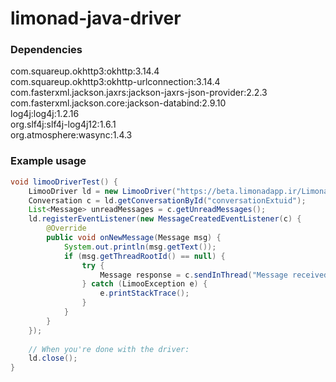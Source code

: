 # limonad-java-driver

### Dependencies
com.squareup.okhttp3:okhttp:3.14.4  
com.squareup.okhttp3:okhttp-urlconnection:3.14.4  
com.fasterxml.jackson.jaxrs:jackson-jaxrs-json-provider:2.2.3  
com.fasterxml.jackson.core:jackson-databind:2.9.10  
log4j:log4j:1.2.16  
org.slf4j:slf4j-log4j12:1.6.1  
org.atmosphere:wasync:1.4.3  

### Example usage
```java
void limooDriverTest() {
	LimooDriver ld = new LimooDriver("https://beta.limonadapp.ir/Limonad", "test", "test_bot_username", "test_bot_password");
	Conversation c = ld.getConversationById("conversationExtuid");
	List<Message> unreadMessages = c.getUnreadMessages();
	ld.registerEventListener(new MessageCreatedEventListener(c) {
		@Override
		public void onNewMessage(Message msg) {
			System.out.println(msg.getText());
			if (msg.getThreadRootId() == null) {
				try {
					Message response = c.sendInThread("Message received", msg.getId());
				} catch (LimooException e) {
					e.printStackTrace();
				}
			}
		}
	});
	
	// When you're done with the driver:
	ld.close();
}
```
